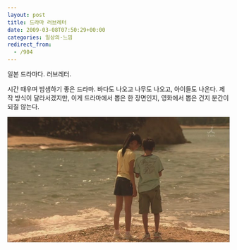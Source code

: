 ```yaml
---
layout: post
title: 드라마 러브레터
date: 2009-03-08T07:50:29+00:00
categories: 일상의-느낌
redirect_from:
  - /904
---
```


일본 드라마다. 러브레터.

시간 때우며 밤샘하기 좋은 드라마. 바다도 나오고 나무도 나오고, 아이들도 나온다. 제작 방식이 달라서겠지만, 이게 드라마에서 뽑은 한 장면인지, 영화에서 뽑은 건지 분간이 되질 않는다.

![ ](/assets/media/uploads_1_cfile24.uf.123DFE0E49B378F7037168_.jpg)


<div id=comments>
</div>
